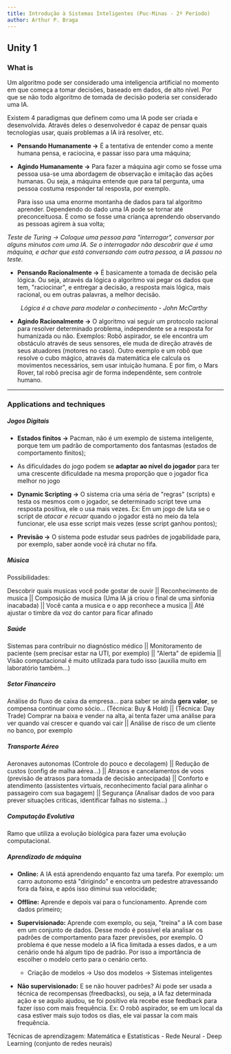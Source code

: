 ```yaml
---
title: Introdução à Sistemas Inteligentes (Puc-Minas - 2º Período)
author: Arthur P. Braga
---
```


## Unity 1

### What is

Um algoritmo pode ser considerado uma inteligencia artificial no momento em que começa a tomar decisões, baseado em dados, de alto nível. Por que se não todo algoritmo de tomada de decisão poderia ser considerado uma IA.

Existem 4 paradigmas que definem como uma IA pode ser criada e desenvolvida. Através deles o desenvolvedor é capaz de pensar quais tecnologias usar, quais problemas a IA irá resolver, etc.

- **Pensando Humanamente ->** É a tentativa de entender como a mente humana pensa, e raciocina, e passar isso para uma máquina;

- **Agindo Humanamente ->** Para fazer a máquina agir como se fosse uma pessoa usa-se uma abordagem de observação e imitação das ações humanas. Ou seja, a máquina entende que para tal pergunta, uma pessoa costuma responder tal resposta, por exemplo. 
  
  Para isso usa uma enorme montanha de dados para tal algoritmo aprender. Dependendo do dado uma IA pode se tornar até preconceituosa. É como se fosse uma criança aprendendo observando as pessoas agirem à sua volta;

*Teste de Turing -> Coloque uma pessoa para "interrogar", conversar por alguns minutos com uma IA. Se o interrogador não descobrir que é uma máquina, e achar que está conversando com outra pessoa, a IA passou no teste.* 

- **Pensando Racionalmente ->** É basicamente a tomada de decisão pela lógica. Ou seja, através da lógica o algoritmo vai pegar os dados que tem, "raciocinar", e entregar a decisão, a resposta mais lógica, mais racional, ou em outras palavras, a melhor decisão. 

        *Lógica é a chave para modelar o conhecimento - John McCarthy*

- **Agindo Racionalmente ->** O algoritmo vai seguir um protocolo racional para resolver determinado problema, independente se a resposta for humanizada ou não. Exemplos: Robô aspirador, se ele encontra um obstáculo através de seus sensores, ele muda de direção através de seus atuadores (motores no caso). Outro exemplo e um robô que resolve o cubo mágico, através da matemática ele calcula os movimentos necessários, sem usar intuição humana. E por fim, o Mars Rover, tal robô precisa agir de forma independênte, sem controle humano.

---

### Applications and techniques

##### Jogos Digitais

- **Estados finitos ->** Pacman, não é um exemplo de sistema inteligente, porque tem um padrão de comportamento dos fantasmas (estados de comportamento finitos);

- As dificuldades do jogo podem se **adaptar ao nível do jogador** para ter uma crescente dificuldade na mesma proporção que o jogador fica melhor no jogo 

- **Dynamic Scripting ->** O sistema cria uma séria de "regras" (scripts) e testa os mesmos com o jogador, se determinado script teve uma resposta positiva, ele o usa mais vezes. Ex: Em um jogo de luta se o script de *atacar e recuar* quando o jogador está no meio da tela funcionar, ele usa esse script mais vezes (esse script ganhou pontos);

- **Previsão ->** O sistema pode estudar seus padrões de jogabilidade para, por exemplo, saber aonde você irá chutar no fifa.

##### Música

Possibilidades:

Descobrir quais musicas você pode gostar de ouvir || Reconhecimento de musica || Composição de musica (Uma IA já criou o final de uma sinfonia inacabada) || Você canta a musica e o app reconhece a musica || Até ajustar o timbre da voz do cantor para ficar afinado

##### Saúde

Sistemas para contribuir no diagnóstico médico || Monitoramento de paciente (sem precisar estar na UTI, por exemplo) || "Alerta" de epidemia || Visão computacional é muito utilizada para tudo isso (auxilia muito em laboratório também...)

##### Setor Financeiro

Análise do fluxo de caixa da empresa... para saber se ainda **gera valor**, se compensa continuar como sócio... (Técnica: Buy & Hold) || (Técnica: Day Trade) Comprar na baixa e vender na alta, ai tenta fazer uma análise para ver quando vai crescer e quando vai cair || Análise de risco de um cliente no banco, por exemplo

##### Transporte Aéreo

Aeronaves autonomas (Controle do pouco e decolagem) || Redução de custos (config de malha aérea...) || Atrasos e cancelamentos de voos (previsão de atrasos para tomada de decisão antecipada) || Conforto e atendimento (assistentes virtuais, reconhecimento facial para alinhar o passageiro com sua bagagem) || Segurança (Analisar dados de voo para prever situações criticas, identificar falhas no sistema...)

##### Computação Evolutiva

Ramo que utiliza a evolução biológica para fazer uma evolução computacional.<img title="" src="file:///home/arthurbraga/Documentos/Programming_Study/imgs/algoritmoGenetico.png" alt="">

##### Aprendizado de máquina

- **Online:** A IA está aprendendo enquanto faz uma tarefa. Por exemplo: um carro autonomo está "dirigindo" e encontra um pedestre atravessando fora da faixa, e após isso diminui sua velocidade;

- **Offline:** Aprende e depois vai para o funcionamento. Aprende com dados primeiro;

- **Supervisionado:** Aprende com exemplo, ou seja, "treina" a IA com base em um conjunto de dados. Desse modo é possível ela analisar os padrões de comportamento para fazer previsões, por exemplo. O problema é que nesse modelo a IA fica limitada a esses dados, e a um cenário onde há algum tipo de padrão. Por isso a importância de escolher o modelo certo para o cenário certo.
  
  - Criação de modelos -> Uso dos modelos -> Sistemas inteligentes

- **Não supervisionado:** E se não houver padrões? Ai pode ser usada a técnica de recompensas (freedbacks), ou seja, a IA faz determinada ação e se aquilo ajudou, se foi positivo ela recebe esse feedback para fazer isso com mais frequência. Ex: O robô aspirador, se em um local da casa estiver mais sujo todos os dias, ele vai passar la com mais frequência.

Técnicas de aprendizagem: Matemática e Estatísticas - Rede Neural - Deep Learning (conjunto de redes neurais) 
